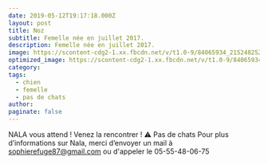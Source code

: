 ```yaml
---
date: 2019-05-12T19:17:18.000Z
layout: post
title: Noz
subtitle: Femelle née en juillet 2017.
description: Femelle née en juillet 2017.
image: https://scontent-cdg2-1.xx.fbcdn.net/v/t1.0-9/84065934_2152482528188787_8936956434709479424_n.jpg?_nc_cat=109&_nc_sid=8024bb&_nc_ohc=nEQvJrWnvegAX8rnTyM&_nc_ht=scontent-cdg2-1.xx&oh=fee2ee7cc90755362b36c7fbf92bc1bf&oe=5E933BBB
optimized_image: https://scontent-cdg2-1.xx.fbcdn.net/v/t1.0-9/84065934_2152482528188787_8936956434709479424_n.jpg?_nc_cat=109&_nc_sid=8024bb&_nc_ohc=nEQvJrWnvegAX8rnTyM&_nc_ht=scontent-cdg2-1.xx&oh=fee2ee7cc90755362b36c7fbf92bc1bf&oe=5E933BBB
category: 
tags:
  - chien
  - femelle
  - pas de chats
author:
paginate: false
---
```


NALA vous attend ! Venez la rencontrer !
⚠️ Pas de chats
Pour plus d’informations sur Nala, merci d’envoyer un mail à sophierefuge87@gmail.com ou d'appeler le 05-55-48-06-75
